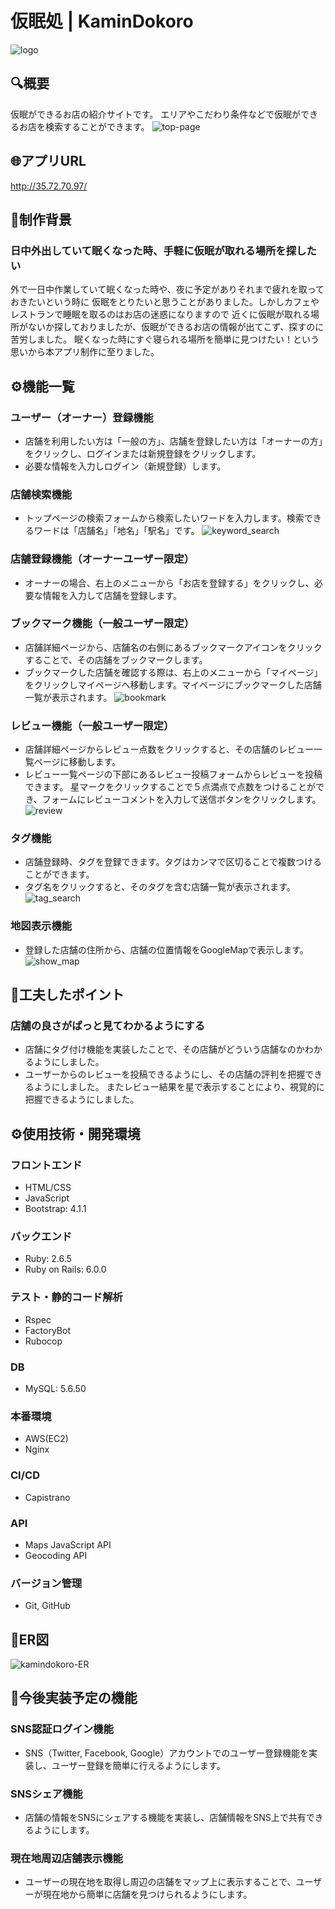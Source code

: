 # 仮眠処 | KaminDokoro
![logo](https://user-images.githubusercontent.com/73063192/112452557-17e07c80-8d9a-11eb-88a3-0b113ebc6976.png)

## 🔍概要
仮眠ができるお店の紹介サイトです。
エリアやこだわり条件などで仮眠ができるお店を検索することができます。
![top-page](https://user-images.githubusercontent.com/73063192/112452367-e7004780-8d99-11eb-9861-7c7af7ab3097.png)

## 🌐アプリURL
http://35.72.70.97/

## 📝制作背景
### 日中外出していて眠くなった時、手軽に仮眠が取れる場所を探したい
外で一日中作業していて眠くなった時や、夜に予定がありそれまで疲れを取っておきたいという時に
仮眠をとりたいと思うことがありました。しかしカフェやレストランで睡眠を取るのはお店の迷惑になりますので
近くに仮眠が取れる場所がないか探しておりましたが、仮眠ができるお店の情報が出てこず、探すのに苦労しました。
眠くなった時にすぐ寝られる場所を簡単に見つけたい！という思いから本アプリ制作に至りました。

## ⚙️機能一覧
### ユーザー（オーナー）登録機能
- 店舗を利用したい方は「一般の方」、店舗を登録したい方は「オーナーの方」をクリックし、ログインまたは新規登録をクリックします。
- 必要な情報を入力しログイン（新規登録）します。
### 店舗検索機能
- トップページの検索フォームから検索したいワードを入力します。検索できるワードは「店舗名」「地名」「駅名」です。
![keyword_search](https://user-images.githubusercontent.com/73063192/112466937-c63fee00-8da9-11eb-972f-dfa4d939d707.gif)
### 店舗登録機能（オーナーユーザー限定）
- オーナーの場合、右上のメニューから「お店を登録する」をクリックし、必要な情報を入力して店舗を登録します。
### ブックマーク機能（一般ユーザー限定）
- 店舗詳細ページから、店舗名の右側にあるブックマークアイコンをクリックすることで、その店舗をブックマークします。
- ブックマークした店舗を確認する際は、右上のメニューから「マイページ」をクリックしマイページへ移動します。マイページにブックマークした店舗一覧が表示されます。
![bookmark](https://user-images.githubusercontent.com/73063192/112466816-9b559a00-8da9-11eb-8651-ad22380904f0.gif)
### レビュー機能（一般ユーザー限定）
- 店舗詳細ページからレビュー点数をクリックすると、その店舗のレビュー一覧ページに移動します。
- レビュー一覧ページの下部にあるレビュー投稿フォームからレビューを投稿できます。
  星マークをクリックすることで５点満点で点数をつけることができ、フォームにレビューコメントを入力して送信ボタンをクリックします。
![review](https://user-images.githubusercontent.com/73063192/112467429-60a03180-8daa-11eb-8879-3e5c05e82333.gif)
### タグ機能
- 店舗登録時、タグを登録できます。タグはカンマで区切ることで複数つけることができます。
- タグ名をクリックすると、そのタグを含む店舗一覧が表示されます。
![tag_search](https://user-images.githubusercontent.com/73063192/112467721-c096d800-8daa-11eb-8770-70dd762e7b86.gif)
### 地図表示機能
- 登録した店舗の住所から、店舗の位置情報をGoogleMapで表示します。
![show_map](https://user-images.githubusercontent.com/73063192/112467975-10759f00-8dab-11eb-9483-1090a135c727.gif)

## 📝工夫したポイント
### 店舗の良さがぱっと見てわかるようにする
- 店舗にタグ付け機能を実装したことで、その店舗がどういう店舗なのかわかるようにしました。
- ユーザーからのレビューを投稿できるようにし、その店舗の評判を把握できるようにしました。
またレビュー結果を星で表示することにより、視覚的に把握できるようにしました。


## ⚙️使用技術・開発環境
### フロントエンド
- HTML/CSS
- JavaScript
- Bootstrap: 4.1.1

### バックエンド
- Ruby: 2.6.5 
- Ruby on Rails: 6.0.0 

### テスト・静的コード解析
- Rspec
- FactoryBot
- Rubocop

### DB
- MySQL: 5.6.50

### 本番環境
- AWS(EC2)
- Nginx

### CI/CD
- Capistrano

### API
- Maps JavaScript API
- Geocoding API

### バージョン管理
- Git, GitHub

## 📝ER図
![kamindokoro-ER](https://user-images.githubusercontent.com/73063192/112134286-ec318b00-8c0f-11eb-835e-642832a5db5d.png)

## 📝今後実装予定の機能
### SNS認証ログイン機能
- SNS（Twitter, Facebook, Google）アカウントでのユーザー登録機能を実装し、ユーザー登録を簡単に行えるようにします。
### SNSシェア機能
- 店舗の情報をSNSにシェアする機能を実装し、店舗情報をSNS上で共有できるようにします。
### 現在地周辺店舗表示機能
- ユーザーの現在地を取得し周辺の店舗をマップ上に表示することで、ユーザーが現在地から簡単に店舗を見つけられるようにします。

